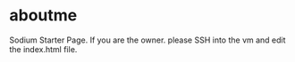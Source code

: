 # aboutme
Sodium Starter Page. If you are the owner. please SSH into the vm and edit the index.html file.
